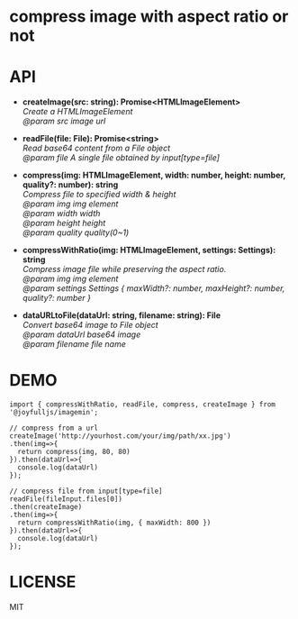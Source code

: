 # compress image with aspect ratio or not

# API
- **createImage(src: string): Promise\<HTMLImageElement\>**  
  *Create a HTMLImageElement*  
  *@param src image url*  

- **readFile(file: File): Promise\<string\>**  
 *Read base64 content from a File object*  
 *@param file A single file obtained by input[type=file]*  
 
- **compress(img: HTMLImageElement, width: number, height: number, quality?: number): string**  
 *Compress file to specified width & height*  
 *@param img img element*  
 *@param width width*  
 *@param height height*  
 *@param quality quality(0~1)*

- **compressWithRatio(img: HTMLImageElement, settings: Settings): string**  
 *Compress image file while preserving the aspect ratio.*  
 *@param img img element*  
 *@param settings Settings { maxWidth?: number, maxHeight?: number, quality?: number }*

- **dataURLtoFile(dataUrl: string, filename: string): File**  
 *Convert base64 image to File object*  
 *@param dataUrl base64 image*  
 *@param filename file name*

# DEMO

```JS
import { compressWithRatio, readFile, compress, createImage } from '@joyfulljs/imagemin';

// compress from a url
createImage('http://yourhost.com/your/img/path/xx.jpg')
.then(img=>{
  return compress(img, 80, 80)
}).then(dataUrl=>{
  console.log(dataUrl)
});

// compress file from input[type=file]
readFile(fileInput.files[0])
.then(createImage)
.then(img=>{
  return compressWithRatio(img, { maxWidth: 800 })
}).then(dataUrl=>{
  console.log(dataUrl)
});
```

# LICENSE

MIT
